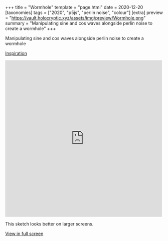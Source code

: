 +++
title = "Wormhole"
template = "page.html"
date = 2020-12-20
[taxonomies]
tags = ["2020", "p5js", "perlin noise", "colour"]
[extra]
preview = "https://vault.holocryptic.xyz/assets/img/preview/Wormhole.png"
summary = "Manipulating sine and cos waves alongside perlin noise to create a wormhole"
+++

Manipulating sine and cos waves alongside perlin noise to create a wormhole

<a target=_blank href="https://thecodingtrain.com/CodingChallenges/036-blobby.html">Inspiration</a>

<embed
type="text/html"
src="https://vault.holocryptic.xyz/src/2020/Wormhole"
width="500"
height="500"
/>

This sketch looks better on larger screens.

<a target=_blank href="https://vault.holocryptic.xyz/src/2020/Wormhole">View in full screen</a>
